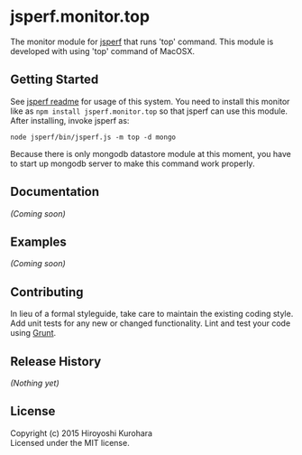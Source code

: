 # jsperf.monitor.top

The monitor module for [jsperf](https://github.com/kurohara/jsperf) that runs 'top' command.
This module is developed with using 'top' command of MacOSX.

## Getting Started
See [jsperf readme](https://github.com/kurohara/jsperf/blob/master/README.md) for usage of this system.
You need to install this monitor like as `npm install jsperf.monitor.top` so that jsperf can use this module.
After installing, invoke jsperf as:
```
node jsperf/bin/jsperf.js -m top -d mongo
```
Because there is only mongodb datastore module at this moment, you have to start up mongodb server to make this command work properly.

## Documentation
_(Coming soon)_

## Examples
_(Coming soon)_

## Contributing
In lieu of a formal styleguide, take care to maintain the existing coding style. Add unit tests for any new or changed functionality. Lint and test your code using [Grunt](http://gruntjs.com/).

## Release History
_(Nothing yet)_

## License
Copyright (c) 2015 Hiroyoshi Kurohara  
Licensed under the MIT license.
